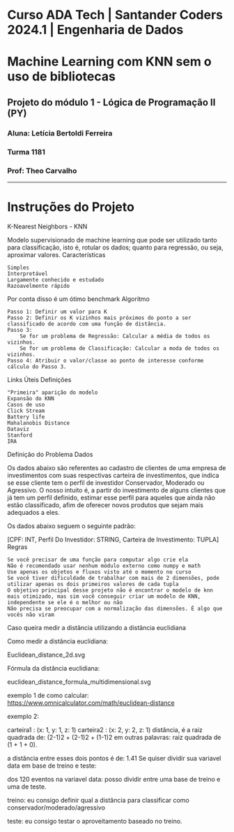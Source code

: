 # Curso ADA Tech | Santander Coders 2024.1 | Engenharia de Dados

# Machine Learning com KNN sem o uso de bibliotecas

## Projeto do módulo 1 - Lógica de Programação II (PY)

### Aluna: Letícia Bertoldi Ferreira

### Turma 1181

### Prof: Theo Carvalho

---

# Instruções do Projeto

K-Nearest Neighbors - KNN

Modelo supervisionado de machine learning que pode ser utilizado tanto para classificação, isto é, rotular os dados; quanto para regressão, ou seja, aproximar valores.
Características

    Simples
    Interpretável
    Largamente conhecido e estudado
    Razoavelmente rápido

Por conta disso é um ótimo benchmark
Algoritmo

    Passo 1: Definir um valor para K
    Passo 2: Definir os K vizinhos mais próximos do ponto a ser classificado de acordo com uma função de distância.
    Passo 3:
        Se for um problema de Regressão: Calcular a média de todos os vizinhos.
        Se for um problema de Classificação: Calcular a moda de todos os vizinhos.
    Passo 4: Atribuir o valor/classe ao ponto de interesse conforme cálculo do Passo 3.

Links Úteis
Definições

    "Primeira" aparição do modelo
    Expansão do KNN
    Casos de uso
    Click Stream
    Battery life
    Mahalanobis Distance
    Dataviz
    Stanford
    IRA

Definição do Problema
Dados

Os dados abaixo são referentes ao cadastro de clientes de uma empresa de investimentos com suas respectivas carteira de investimentos, que indica se esse cliente tem o perfil de investidor Conservador, Moderado ou Agressivo. O nosso intuito é, a partir do investimento de alguns clientes que já tem um perfil definido, estimar esse perfil para aqueles que ainda não estão classificado, afim de oferecer novos produtos que sejam mais adequados a eles.

Os dados abaixo seguem o seguinte padrão:

[CPF: INT, Perfil Do Investidor: STRING, Carteira de Investimento: TUPLA]
Regras

    Se você precisar de uma função para computar algo crie ela
    Não é recomendado usar nenhum módulo externo como numpy e math
    Use apenas os objetos e fluxos visto até o momento no curso
    Se você tiver dificuldade de trabalhar com mais de 2 dimensões, pode utilizar apenas os dois primeiros valores de cada tupla
    O objetivo principal desse projeto não é encontrar o modelo de knn mais otimizado, mas sim você conseguir criar um modelo de KNN, independente se ele é o melhor ou não
    Não precisa se preocupar com a normalização das dimensões. É algo que vocês não viram

Caso queira medir a distância utilizando a distância euclidiana

Como medir a distância euclidiana:

Euclidean_distance_2d.svg


Fórmula da distância euclidiana:

euclidean_distance_formula_multidimensional.svg

exemplo 1 de como calcular: https://www.omnicalculator.com/math/euclidean-distance

exemplo 2:

carteira1 : (x: 1, y: 1, z: 1)
carteira2 : (x: 2, y: 2, z: 1)
distância, é a raiz quadrada de: (2-1)2 + (2-1)2 + (1-1)2 em outras palavras: raiz quadrada de (1 + 1 + 0).

a distância entre esses dois pontos é de: 1.41
Se quiser dividir sua variavel data em base de treino e teste:

dos 120 eventos na variavel data: posso dividir entre uma base de treino e uma de teste.

treino: eu consigo definir qual a distância para classificar como conservador/moderado/agressivo

teste: eu consigo testar o aproveitamento baseado no treino.


